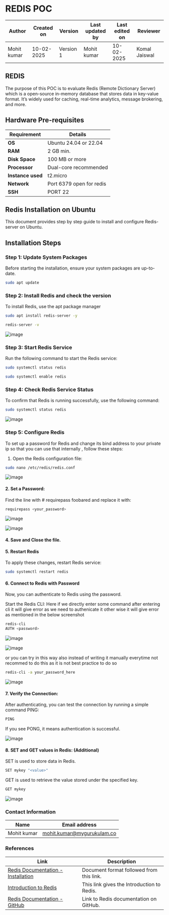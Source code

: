 



# REDIS POC

| **Author**            | **Created on** | **Version** | **Last updated by**       | **Last edited on** | **Reviewer**      |
|-----------------------|----------------|-------------|----------------------------|---------------------|-------------------|
| Mohit kumar     | 10-02-2025       | Version 1 | Mohit kumar       | 10-02-2025       | Komal Jaiswal  |



## REDIS

The purpose of this POC is to evaluate Redis (Remote Dictionary Server) which is a  open-source in-memory database that stores data in key-value format. It’s widely used for caching, real-time analytics, message brokering, and more.

## Hardware Pre-requisites

| **Requirement**        | **Details**                  |
|------------------------|------------------------------|
| **OS**                 | Ubuntu 24.04 or 22.04 |
| **RAM**                | 2 GB min.                 |
| **Disk Space**         | 100 MB or more               |
| **Processor**          | Dual-core recommended   
| **Instance used**        | t2.micro
| **Network**            | Port 6379 open for redis  
  **SSH**                 |   PORT 22


## Redis Installation on Ubuntu

This document provides step by step guide to install and configure Redis-server on Ubuntu.


## Installation Steps

### Step 1: Update System Packages

Before starting the installation, ensure your system packages are up-to-date.

``` bash
sudo apt update
```
### Step 2: Install Redis and check the version 

To install Redis, use the apt package manager

``` bash
sudo apt install redis-server -y

redis-server -v
```
![image](https://github.com/user-attachments/assets/c62b0010-a148-4327-baa3-07bbbc36c77b)

### Step 3: Start Redis Service
Run the following command to start the Redis service:

``` bash
sudo systemctl status redis

sudo systemctl enable redis
```

### Step 4: Check Redis Service Status
To confirm that Redis is running successfully, use the following command:

``` bash
sudo systemctl status redis
```
![image](https://github.com/user-attachments/assets/c2233b26-43fe-42e8-9936-facd7de5e103)

### Step 5: Configure Redis
To set up a password  for Redis and change its bind address to your private ip so that you can use that internally , follow these steps:
1. Open the Redis configuration file:

``` bash
sudo nano /etc/redis/redis.conf
```
![image](https://github.com/user-attachments/assets/17334b7c-ec83-4435-b240-bc31237d9a1c)

#### 2. Set a Password:
Find the line with # requirepass foobared and replace it with:

``` bash
requirepass <your_password>
```
![image](https://github.com/user-attachments/assets/84fa6cde-d041-42ba-8019-e85a8f1dbbf4)

![image](https://github.com/user-attachments/assets/cd456993-9e48-44da-b13c-50ae419887d0)


#### 4. Save and Close the file.

#### 5. Restart Redis
To apply these changes, restart Redis service:

``` bash
sudo systemctl restart redis
```

#### 6. Connect to Redis with Password
Now, you can authenticate to Redis using the password.

Start the Redis CLI: Here if we directly enter some command after entering cli it will give error as we need to authenicate it other wise it will give error as mentioned in the below screenshot

``` bash
redis-cli
AUTH <password> 
```
![image](https://github.com/user-attachments/assets/2e890581-a1e0-404e-9c6e-7bfea5c7623b)

![image](https://github.com/user-attachments/assets/751ea85c-468e-4b0b-af9b-91c6fdf7df07)



or you can try in this way also instead of writing it manually everytime not recommed to do this as it is not best practice to do so

``` bash
redis-cli -a your_password_here
```
![image](https://github.com/user-attachments/assets/0a722712-d1be-4277-ab73-a42b4a0344c0)



#### 7. Verify the Connection: 
After authenticating, you can test the connection by running a simple command PING:

``` bash
PING
```
If you see PONG, it means authentication is successful.

![image](https://github.com/user-attachments/assets/2e890581-a1e0-404e-9c6e-7bfea5c7623b)

#### 8. SET and GET values in Redis: (Additional)
SET is used to store data in Redis.

``` bash
SET mykey "<value>"
```
GET is used to retrieve the value stored under the specified key.
``` bash
GET mykey
```
 ![image](https://github.com/user-attachments/assets/ceea7339-ddbe-4945-8049-b081f8bf7d7b)
### Contact Information

| **Name** | **Email address**            |
|----------|-------------------------------|
| Mohit kumar   |  mohit.kumar@mygurukulam.co          |


### References

| Link                                                                                                           | Description                                               |
|---------------------------------------------------------------------------------------------------------------|-----------------------------------------------------------|
| [Redis Documentation - Installation](https://dev.to/iqquee/how-to-setup-redis-on-linux-4h06) | Document format followed from this link.                 |
| [Introduction to Redis](https://www.geeksforgeeks.org/introduction-to-redis-server/) | This link gives the Introduction to Redis. |
| [Redis Documentation - GitHub](https://github.com/snaatak-Zero-Downtime-Crew/Documentation/blob/main/OT%20MS%20Understanding/Database/Redis/Redis%20POC/README.md) | Link to Redis documentation on GitHub. 
